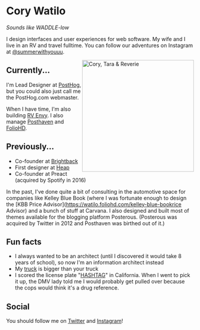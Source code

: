 # Cory Watilo
_Sounds like WADDLE-low_

I design interfaces and user experiences for web software. My wife and I live in an RV and travel fulltime. You can follow our adventures on Instagram at [@summerwithyouuu](https://www.instagram.com/summerwithyouuu/).

<img src="https://user-images.githubusercontent.com/154479/147385734-18fa43b4-0534-4922-b1bc-b3f43e184db4.jpg" alt="Cory, Tara & Reverie" style="float: right; width: 300px;" />

## Currently...

I'm Lead Designer at [PostHog](https://posthog.com "Link: https://posthog.com"), but you could also just call me the PostHog.com webmaster.

When I have time, I'm also building [RV Envy](https://rvenvy.co). I also manage [Posthaven](https://posthaven.com) and [FolioHD](https://foliohd.com).

## Previously...

- Co-founder at [Brightback](https://brightback.com "Link: https://brightback.com")
- First designer at [Heap](https://heap.io)
- Co-founder at Preact (acquired by Spotify in 2016)

In the past, I've done quite a bit of consulting in the automotive space for companies like Kelley Blue Book (where I was fortunate enough to design the [KBB Price Advisor](https://watilo.foliohd.com/kelley-blue-bookrice Advisor) and a bunch of stuff at Carvana. I also designed and built most of themes available for the blogging platform Posterous. (Posterous was acquired by Twitter in 2012 and Posthaven was birthed out of it.)

## Fun facts

- I always wanted to be an architect (until I discovered it would take 8 years of school), so now I'm an information architect instead
- My [truck](https://www.instagram.com/p/CDT6xezFsoF) is bigger than your truck
- I scored the license plate "[HASHTAG](https://www.instagram.com/p/5oGdUpk4fK/)" in California. When I went to pick it up, the DMV lady told me I would probably get pulled over because the cops would think it's a drug reference.

## Social

You should follow me on [Twitter](https://twitter.com/watilo) and [Instagram](https://instagram.com/watilo)!
